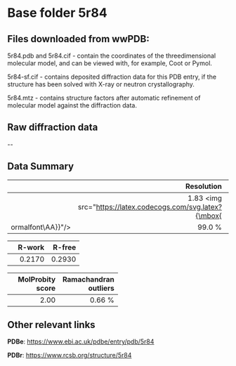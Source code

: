 # Base folder 5r84

## Files downloaded from wwPDB:

5r84.pdb and 5r84.cif - contain the coordinates of the threedimensional molecular model, and can be viewed with, for example, Coot or Pymol.

5r84-sf.cif - contains deposited diffraction data for this PDB entry, if the structure has been solved with X-ray or neutron crystallography.

5r84.mtz - contains structure factors after automatic refinement of molecular model against the diffraction data.

## Raw diffraction data

--<br> 

## Data Summary
|   | Resolution | Completeness| I/sigma |
|---|-------------:|----------------:|--------------:|
|   |1.83 <img src="https://latex.codecogs.com/svg.latex?{\mbox{
ormalfont\AA}}"/>|99.0  %|<img width=50/>5.600|

|   | **R-work**| **R-free**   
|---|-------------:|----------------:|           
||0.2170|0.2930|

|   |**MolProbity<br>score**| **Ramachandran<br>outliers** 
|---|-------------:|----------------:|
||2.00|0.66 %|

## Other relevant links 
**PDBe**:  https://www.ebi.ac.uk/pdbe/entry/pdb/5r84
 
**PDBr**: https://www.rcsb.org/structure/5r84 

